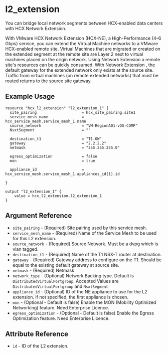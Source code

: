 # l2_extension

You can bridge local network segments between HCX-enabled data centers with HCX Network Extension.

With VMware HCX Network Extension (HCX-NE), a High-Performance (4–6 Gbps) service, you can extend the Virtual Machine networks to a VMware HCX-enabled remote site. Virtual Machines that are migrated or created on the extended segment at the remote site are Layer 2 next to virtual machines placed on the origin network. Using Network Extension a remote site's resources can be quickly consumed. With Network Extension , the default gateway for the extended network only exists at the source site. Traffic from virtual machines (on remote extended networks) that must be routed returns to the source site gateway.



## Example Usage

```hcl
resource "hcx_l2_extension" "l2_extension_1" {
  site_pairing                    = hcx_site_pairing.site1
  service_mesh_name               = hcx_service_mesh.service_mesh_1.name
  source_network                  = "VM-RegionA01-vDS-COMP"
  NsxtSegment                     = ""

  destination_t1                  = "T1-GW"
  gateway                         = "2.2.2.2"
  netmask                         = "255.255.255.0"

  egress_optimization             = false
  mon                             = true

  appliance_id                    = hcx_service_mesh.service_mesh_1.appliances_id[1].id

}

output "l2_extension_1" {
    value = hcx_l2_extension.l2_extension_1
}

```

## Argument Reference

* `site_pairing` - (Required) Site pairing used by this service mesh.
* `service_mesh_name` - (Required) Name of the Service Mesh to be used for this L2 extension.
* `source_network` - (Required) Source Network. Must be a dvpg which is vlan tagged.
* `destination_t1` - (Required) Name of the T1 NSX-T router at destination.
* `gateway` - (Required) Gateway address to configure on the T1. Should be equal to the existing default gateway at source site.
* `netmask` - (Required) Netmask
* `network_type` - (Optional) Network Backing type. Default is `DistributedVirtualPortgroup`. Accepted Values are `DistributedVirtualPortgroup` and `NsxtSegment`
* `appliance_id` - (Optional) ID of the NE appliance to use for the L2 extension. If not specified, the first appliance is chosen.
* `mon` - (Optional - Default is false) Enable the MON (Mobility Optimized Networking) feature. Need Enterprise Licence.
* `egress_optimization` - (Optional - Default is false) Enable the Egress Optimization feature. Need Enterprise Licence.

## Attribute Reference

* `id` - ID of the L2 extension.
